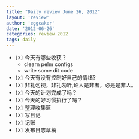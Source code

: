 ```yaml
---
title: "Daily review June 26, 2012" 
layout: 'review'
author: 'eggcaker'
date: '2012-06-26'
categories: review 2012
tags: daily
---
```



  * `[X]` 今天有哪些收获？ 
    * clearn pelm configs 
    * write some dit code 
  * `[X]` 今天有没有控制好自己的情绪? 
  * `[X]` 非礼勿视，非礼勿听,论人是非者，必是是非人。 
  * `[X]` 今天的计划完成了吗？ 
  * `[X]` 今天的好习惯执行了吗？ 
  * `[X]` 整理收集篮 
  * `[X]` 写日记 
  * `[X]` 记账 
  * `[X]` 发布日志草稿 

